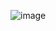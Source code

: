 ![image](https://user-images.githubusercontent.com/65898712/83317090-7dd0a600-a254-11ea-9871-5cf1acbf1d15.png)

